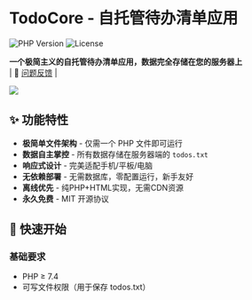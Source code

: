 # TodoCore - 自托管待办清单应用

![PHP Version](https://img.shields.io/badge/PHP-%3E%3D7.4-8892BF?logo=php)
![License](https://img.shields.io/badge/License-MIT-green)

**一个极简主义的自托管待办清单应用，数据完全存储在您的服务器上**  
 | 🐛 [问题反馈](https://github.com/yourname/TodoCore/issues) |

[![](https://img.picui.cn/free/2025/04/05/67f003c19406d.png)](https://img.picui.cn/free/2025/04/05/67f003c19406d.png)

## ✨ 功能特性

- **极简单文件架构** - 仅需一个 PHP 文件即可运行
- **数据自主掌控** - 所有数据存储在服务器端的 `todos.txt`
- **响应式设计** - 完美适配手机/平板/电脑
- **无依赖部署** - 无需数据库，零配置运行，新手友好
- **离线优先** - 纯PHP+HTML实现，无需CDN资源
- **永久免费** - MIT 开源协议

## 🚀 快速开始

### 基础要求
- PHP ≥ 7.4
- 可写文件权限（用于保存 todos.txt）
